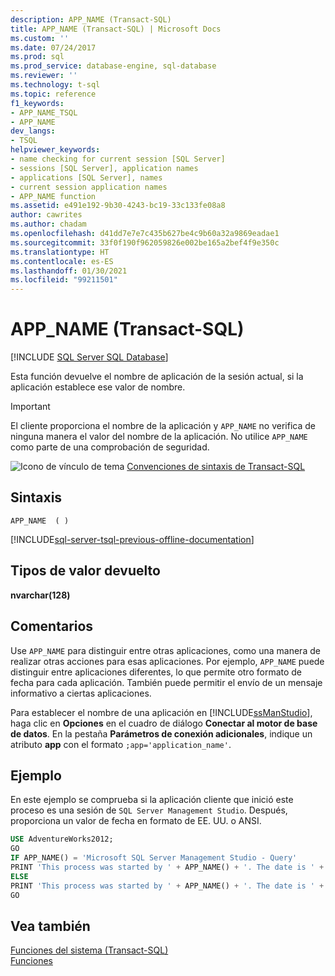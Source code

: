 ```yaml
---
description: APP_NAME (Transact-SQL)
title: APP_NAME (Transact-SQL) | Microsoft Docs
ms.custom: ''
ms.date: 07/24/2017
ms.prod: sql
ms.prod_service: database-engine, sql-database
ms.reviewer: ''
ms.technology: t-sql
ms.topic: reference
f1_keywords:
- APP_NAME_TSQL
- APP_NAME
dev_langs:
- TSQL
helpviewer_keywords:
- name checking for current session [SQL Server]
- sessions [SQL Server], application names
- applications [SQL Server], names
- current session application names
- APP_NAME function
ms.assetid: e491e192-9b30-4243-bc19-33c133fe08a8
author: cawrites
ms.author: chadam
ms.openlocfilehash: d41dd7e7e7c435b627be4c9b60a32a9869eadae1
ms.sourcegitcommit: 33f0f190f962059826e002be165a2bef4f9e350c
ms.translationtype: HT
ms.contentlocale: es-ES
ms.lasthandoff: 01/30/2021
ms.locfileid: "99211501"
---
```

# <a name="app_name-transact-sql"></a>APP_NAME (Transact-SQL)
[!INCLUDE [SQL Server SQL Database](../../includes/applies-to-version/sql-asdb.md)]

Esta función devuelve el nombre de aplicación de la sesión actual, si la aplicación establece ese valor de nombre.
  
> [!IMPORTANT]  
>  El cliente proporciona el nombre de la aplicación y `APP_NAME` no verifica de ninguna manera el valor del nombre de la aplicación. No utilice `APP_NAME` como parte de una comprobación de seguridad.  
  
![Icono de vínculo de tema](../../database-engine/configure-windows/media/topic-link.gif "Icono de vínculo de tema") [Convenciones de sintaxis de Transact-SQL](../../t-sql/language-elements/transact-sql-syntax-conventions-transact-sql.md)
  
## <a name="syntax"></a>Sintaxis  
  
```syntaxsql
APP_NAME  ( )  
```  
  
[!INCLUDE[sql-server-tsql-previous-offline-documentation](../../includes/sql-server-tsql-previous-offline-documentation.md)]

## <a name="return-types"></a>Tipos de valor devuelto
**nvarchar(128)**
  
## <a name="remarks"></a>Comentarios  
Use `APP_NAME` para distinguir entre otras aplicaciones, como una manera de realizar otras acciones para esas aplicaciones. Por ejemplo, `APP_NAME` puede distinguir entre aplicaciones diferentes, lo que permite otro formato de fecha para cada aplicación. También puede permitir el envío de un mensaje informativo a ciertas aplicaciones.
  
Para establecer el nombre de una aplicación en [!INCLUDE[ssManStudio](../../includes/ssmanstudio-md.md)], haga clic en **Opciones** en el cuadro de diálogo **Conectar al motor de base de datos**. En la pestaña **Parámetros de conexión adicionales**, indique un atributo **app** con el formato `;app='application_name'`.
  
## <a name="example"></a>Ejemplo  
En este ejemplo se comprueba si la aplicación cliente que inició este proceso es una sesión de `SQL Server Management Studio`. Después, proporciona un valor de fecha en formato de EE. UU. o ANSI.
  
```sql
USE AdventureWorks2012;  
GO  
IF APP_NAME() = 'Microsoft SQL Server Management Studio - Query'  
PRINT 'This process was started by ' + APP_NAME() + '. The date is ' + CONVERT ( VARCHAR(100) , GETDATE(), 101) + '.';  
ELSE   
PRINT 'This process was started by ' + APP_NAME() + '. The date is ' + CONVERT ( VARCHAR(100) , GETDATE(), 102) + '.';  
GO  
```  
  
## <a name="see-also"></a>Vea también
[Funciones del sistema &#40;Transact-SQL&#41;](../../relational-databases/system-functions/system-functions-category-transact-sql.md)  
[Funciones](../../t-sql/functions/functions.md)
  
  
